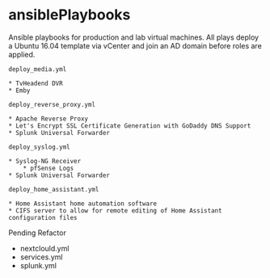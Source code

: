 # ansiblePlaybooks

Ansible playbooks for production and lab virtual machines.  All plays deploy a Ubuntu 16.04 template via vCenter and join an AD domain before roles are applied.

`deploy_media.yml`

    * TvHeadend DVR
    * Emby 

`deploy_reverse_proxy.yml`

    * Apache Reverse Proxy
    * Let's Encrypt SSL Certificate Generation with GoDaddy DNS Support
    * Splunk Universal Forwarder

`deploy_syslog.yml`

    * Syslog-NG Receiver
        * pfSense Logs
    * Splunk Universal Forwarder

`deploy_home_assistant.yml`

    * Home Assistant home automation software
    * CIFS server to allow for remote editing of Home Assistant configuration files

Pending Refactor

  * nextclould.yml
  * services.yml
  * splunk.yml